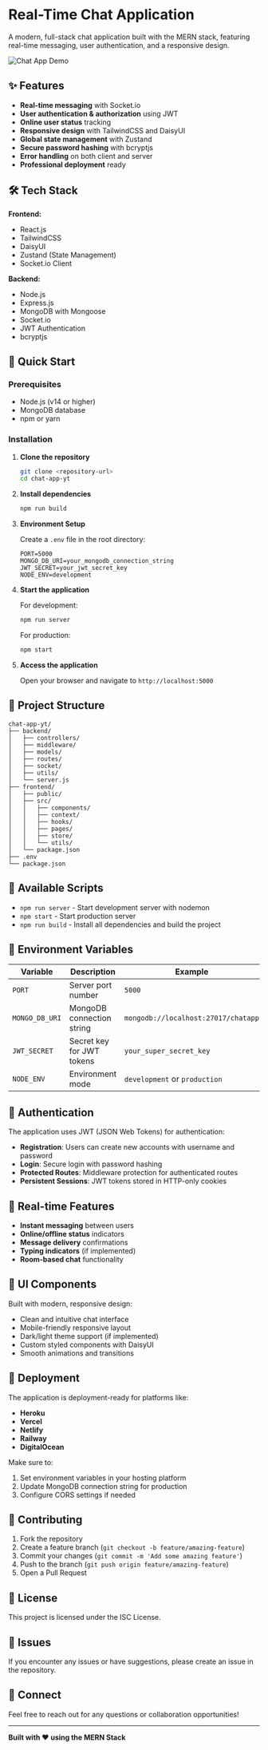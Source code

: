 # Real-Time Chat Application

A modern, full-stack chat application built with the MERN stack, featuring real-time messaging, user authentication, and a responsive design.

![Chat App Demo](demo-image.png)

## ✨ Features

- **Real-time messaging** with Socket.io
- **User authentication & authorization** using JWT
- **Online user status** tracking
- **Responsive design** with TailwindCSS and DaisyUI
- **Global state management** with Zustand
- **Secure password hashing** with bcryptjs
- **Error handling** on both client and server
- **Professional deployment** ready

## 🛠️ Tech Stack

**Frontend:**
- React.js
- TailwindCSS
- DaisyUI
- Zustand (State Management)
- Socket.io Client

**Backend:**
- Node.js
- Express.js
- MongoDB with Mongoose
- Socket.io
- JWT Authentication
- bcryptjs

## 🚀 Quick Start

### Prerequisites

- Node.js (v14 or higher)
- MongoDB database
- npm or yarn

### Installation

1. **Clone the repository**
   ```bash
   git clone <repository-url>
   cd chat-app-yt
   ```

2. **Install dependencies**
   ```bash
   npm run build
   ```

3. **Environment Setup**
   
   Create a `.env` file in the root directory:
   ```env
   PORT=5000
   MONGO_DB_URI=your_mongodb_connection_string
   JWT_SECRET=your_jwt_secret_key
   NODE_ENV=development
   ```

4. **Start the application**
   
   For development:
   ```bash
   npm run server
   ```
   
   For production:
   ```bash
   npm start
   ```

5. **Access the application**
   
   Open your browser and navigate to `http://localhost:5000`

## 📁 Project Structure

```
chat-app-yt/
├── backend/
│   ├── controllers/
│   ├── middleware/
│   ├── models/
│   ├── routes/
│   ├── socket/
│   ├── utils/
│   └── server.js
├── frontend/
│   ├── public/
│   ├── src/
│   │   ├── components/
│   │   ├── context/
│   │   ├── hooks/
│   │   ├── pages/
│   │   ├── store/
│   │   └── utils/
│   └── package.json
├── .env
└── package.json
```

## 🔧 Available Scripts

- `npm run server` - Start development server with nodemon
- `npm start` - Start production server
- `npm run build` - Install all dependencies and build the project

## 🔐 Environment Variables

| Variable | Description | Example |
|----------|-------------|---------|
| `PORT` | Server port number | `5000` |
| `MONGO_DB_URI` | MongoDB connection string | `mongodb://localhost:27017/chatapp` |
| `JWT_SECRET` | Secret key for JWT tokens | `your_super_secret_key` |
| `NODE_ENV` | Environment mode | `development` or `production` |

## 🔑 Authentication

The application uses JWT (JSON Web Tokens) for authentication:

- **Registration**: Users can create new accounts with username and password
- **Login**: Secure login with password hashing
- **Protected Routes**: Middleware protection for authenticated routes
- **Persistent Sessions**: JWT tokens stored in HTTP-only cookies

## 📡 Real-time Features

- **Instant messaging** between users
- **Online/offline status** indicators
- **Message delivery** confirmations
- **Typing indicators** (if implemented)
- **Room-based chat** functionality

## 🎨 UI Components

Built with modern, responsive design:

- Clean and intuitive chat interface
- Mobile-friendly responsive layout
- Dark/light theme support (if implemented)
- Custom styled components with DaisyUI
- Smooth animations and transitions

## 🚀 Deployment

The application is deployment-ready for platforms like:

- **Heroku**
- **Vercel**
- **Netlify**
- **Railway**
- **DigitalOcean**

Make sure to:
1. Set environment variables in your hosting platform
2. Update MongoDB connection string for production
3. Configure CORS settings if needed

## 🤝 Contributing

1. Fork the repository
2. Create a feature branch (`git checkout -b feature/amazing-feature`)
3. Commit your changes (`git commit -m 'Add some amazing feature'`)
4. Push to the branch (`git push origin feature/amazing-feature`)
5. Open a Pull Request

## 📝 License

This project is licensed under the ISC License.

## 🐛 Issues

If you encounter any issues or have suggestions, please create an issue in the repository.

## 🔗 Connect

Feel free to reach out for any questions or collaboration opportunities!

---

**Built with ❤️ using the MERN Stack**
